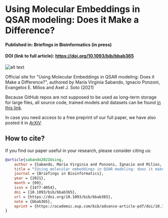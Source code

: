 # Using Molecular Embeddings in QSAR modeling: Does it Make a Difference? #

#### Published in: Briefings in Bioinformatics (in press) ####
#### DOI (link to full article): https://doi.org/10.1093/bib/bbab365 ####

![alt text](https://github.com/VirginiaSabando/UnMolEmb/blob/master/Molemb_teaser.jpeg)

Official site for "Using Molecular Embeddings in QSAR modeling: Does it Make a Difference?", authored by María Virginia Sabando, Ignacio Ponzoni, Evangelos E. Milios and Axel J. Soto (2021)

Because GitHub repos are not supposed to be used as long-term storage for large files, all source code, trained models and datasets can be found [in this link](https://csunseduar-my.sharepoint.com/:f:/g/personal/virginia_sabando_cs_uns_edu_ar/EjUkG4X2A31EgJ0Aj0EjveYBMcooO8mKIpQoHquoQtdUhw). 

In case you need access to a free preprint of our full paper, we have also posted it in [ArXiV](https://arxiv.org/abs/2104.02604).

## How to cite? ##

If you find our paper useful in your research, please consider citing us:

```bibtex
@article{sabando2021Using,
    author = {Sabando, María Virginia and Ponzoni, Ignacio and Milios, Evangelos E and Soto, Axel J},
    title = "{Using molecular embeddings in QSAR modeling: does it make a difference?}",
    journal = {Briefings in Bioinformatics},
    year = {2021},
    month = {09},
    issn = {1477-4054},
    doi = {10.1093/bib/bbab365},
    url = {https://doi.org/10.1093/bib/bbab365},
    note = {bbab365},
    eprint = {https://academic.oup.com/bib/advance-article-pdf/doi/10.1093/bib/bbab365/40327544/bbab365.pdf},
}



```
